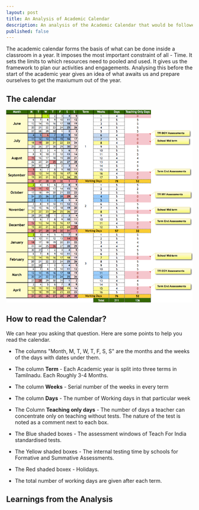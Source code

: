 ```yaml
---
layout: post
title: An Analysis of Academic Calendar
description: An analysis of the Academic Calendar that would be followed in the classrooms which Vasippu supports
published: false
---
```


The academic calendar forms the basis of what can be done inside a classroom in a year. It imposes the most important constraint of all - Time. It sets the limits to which resources need to pooled and used. It gives us the framework to plan our activities and engagements. Analysing this before the start of the academic year gives an idea of what awaits us and prepare ourselves to get the maxiumum out of the year.

## The calendar

![Academic Calendar 2016-17](/images/academic-calendar-2016-17.png)

## How to read the Calendar?

We can hear you asking that question. Here are some points to help you read the calendar.

* The columns "Month, M, T, W, T, F, S, S" are the months and the weeks of the days with dates under them.
* The column **Term** - Each Academic year is split into three terms in Tamilnadu. Each Roughly 3-4 Months.
* The column **Weeks** - Serial number of the weeks in every term
* The column **Days** - The number of Working days in that particular week
* The Column **Teaching only days** - The number of days a teacher can concentrate only on teaching without tests. The nature of the test is noted as a comment next to each box.

* The <span class="text-primary">Blue</span> shaded boxes - The assessment windows of Teach For India standardised tests.
* The <span class="text-warning">Yellow</span> shaded boxes - The internal testing time by schools for Formative and Summative Assessments.
* The <span class="text-danger">Red</span> shaded boxex - Holidays.

* The total number of working days are given after each term.

## Learnings from the Analysis




